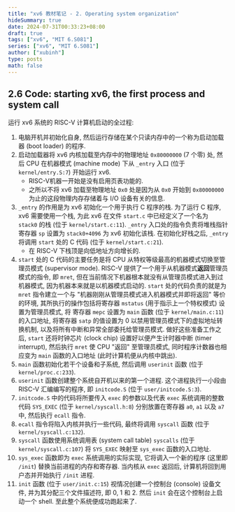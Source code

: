 ```yaml
---
title: "xv6 教材笔记 - 2. Operating system organization"
hideSummary: true
date: 2024-07-31T00:33:23+08:00
draft: true
tags: ["xv6", "MIT 6.S081"]
series: ["xv6", "MIT 6.S081"]
author: ["xubinh"]
type: posts
math: false
---
```


## 2.6 Code: starting xv6, the first process and system call

运行 xv6 系统的 RISC-V 计算机启动的全过程:

1. 电脑开机并初始化自身, 然后运行存储在某个只读内存中的一个称为启动加载器 (boot loader) 的程序.
1. 启动加载器将 xv6 内核加载至内存中的物理地址 `0x80000000` (7 个零) 处, 然后 CPU 在机器模式 (machine mode) 下从 `_entry` 入口 (位于 `kernel/entry.S:7`) 开始运行 xv6.
   - RISC-V机器一开始是没有启用页表功能的.
   - 之所以不将 xv6 加载至物理地址 `0x0` 处是因为从 `0x0` 开始到 `0x80000000` 为止的这段物理内存存储着与 I/O 设备有关的信息.
1. `_entry` 的作用是为 xv6 初始化一个用于执行 C 程序的栈. 为了运行 C 程序, xv6 需要使用一个栈, 为此 xv6 在文件 `start.c` 中已经定义了一个名为 `stack0` 的栈 (位于 `kernel/start.c:11`). `_entry` 入口处的指令负责将堆栈指针寄存器 `sp` 设置为 `stack0+4096` 为 xv6 初始化该栈. 在初始化好栈之后, `_entry` 将调用 `start` 处的 C 代码 (位于 `kernel/start.c:21`).
   - 在 RISC-V 下栈顶是向低地址方向增长的.
1. `start` 处的 C 代码的主要任务是将 CPU 从特权等级最高的机器模式切换至管理员模式 (supervisor mode). RISC-V 提供了一个用于从机器模式**返回**管理员模式的指令, 即 `mret`, 但在当前情况下机器根本就没有从管理员模式进入到过机器模式, 因为机器本来就是以机器模式启动的. `start` 处的代码负责的就是为 `mret` 指令建立一个与 "机器刚刚从管理员模式进入机器模式并即将返回" 等价的环境, 其所执行的操作包括将寄存器 `mstatus` (用于指示上一个特权模式) 设置为管理员模式, 将 寄存器 `mepc` 设置为 `main` 函数 (位于 `kernel/main.c:11`) 的入口地址, 将寄存器 `satp` 的值设置为 0 以禁用管理员模式下的虚拟地址转换机制, 以及将所有中断和异常全部委托给管理员模式. 做好这些准备工作之后, `start` 还将时钟芯片 (clock chip) 设置好以便产生计时器中断 (timer interrupt), 然后执行 `mret` 使 CPU "返回" 至管理员模式, 同时程序计数器也相应变为 `main` 函数的入口地址 (此时计算机便从内核中跳出).
1. `main` 函数初始化若干个设备和子系统, 然后调用 `userinit` 函数 (位于 `kernel/proc.c:233`).
1. `userinit` 函数创建整个系统自开机以来的第一个进程. 这个进程执行一小段由 RISC-V 汇编编写的程序, 即 `initcode.S` (位于 `user/initcode.S:3`).
1. `initcode.S` 中的代码将所要传入 `exec` 的参数以及代表 `exec` 系统调用的整数代码 `SYS_EXEC` (位于 `kernel/syscall.h:8`) 分别放置在寄存器 `a0`, `a1` 以及 `a7` 中, 然后执行 `ecall` 指令.
1. `ecall` 指令将陷入内核并执行一些代码, 最终将调用 `syscall` 函数 (位于 `kernel/syscall.c:132`).
1. `syscall` 函数使用系统调用表 (system call table) `syscalls` (位于 `kernel/syscall.c:107`) 将 `SYS_EXEC` 映射至 `sys_exec` 函数的入口地址.
1. `sys_exec` 函数即为 `exec` 系统调用的实际实现, 它将调入一个新的程序 (这里即 `/init`) 替换当前进程的内存和寄存器. 当内核从 `exec` 返回后, 计算机将回到用户态并开始执行 `/init` 进程.
1. `init` 函数 (位于 `user/init.c:15`) 视情况创建一个控制台 (console) 设备文件, 并为其分配三个文件描述符, 即 0, 1 和 2. 然后 `init` 会在这个控制台上启动一个 shell. 至此整个系统便成功跑起来了.
